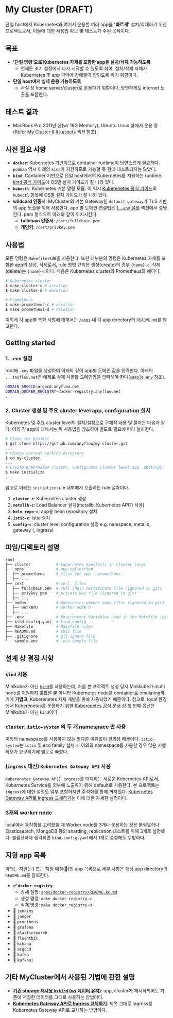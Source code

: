 # My Cluster (DRAFT)
단일 host에서 Kubernetes와 여기서 운용할 여러 app을 **'빠르게'** 설치/삭제하기 위한 프로젝트로서, 이들에 대한 사용법 확보 및 테스트가 주된 목적이다.

## 목표
- **'단일 명령'으로 Kubernetes 자체를 포함한 app을 설치/삭제 가능하도록**
    - 언제든 초기 설정에서 다시 시작할 수 있도록 하여, 설치/삭제 자체가 Kubernetes 및 app 파악에 장애물이 안되도록 하기 위함이다.
- **단일 host에서 실제 운용 가능하도록**
    - 사실 상 home server/cluster로 운용하기 위함이다. 당연하게도 internet 노출을 포함한다.

## 테스트 결과
- MacBook Pro 2011년 산(w/ 16G Memory), Ubuntu Linux 상에서 운용 중(Refer [My Cluster & its assets](https://www.anyflow.net) 섹션 참조).

## 사전 필요 사항
- **`docker`**: Kubernetes 기반이므로 container runtime이 당연스럽게 필요하다. `podman` 역시 아래의 `kind`가 지원하므로 가능할 듯 한데 테스트되지는 않았다.
- **`kind`**: Container 기반으로 단일 host에서의 Kubernetes를 지원하는 runtime. [kind 공식 가이드](https://kind.sigs.k8s.io/docs/user/quick-start/)에 OS별 설치 가이드가 잘 나와 있다.
- **`kubectl`**: Kubernetes 기본 명령 모듈. 이 역시 [Kuberenetes 공식 가이드](https://kubernetes.io/docs/tasks/tools/)의 `kubectl` 항목에 OS별 설치 가이드가 잘 나와 있다.
- **wildcard 인증서**: MyCluster의 기본 Gateway인 `default-gateway`가 TLS 기반의 app 노출을 위해 사용한다. app 별 도메인 연결법은 [1. `.env` 설정](#1-env-설정) 섹션에서 설명한다. pem 형식으로 아래와 같이 위치시킨다.
  - **fullchain 인증서**: `/cert/fullchain.pem`
  - **개인키**: `/cert/privkey.pem`

## 사용법
모든 명령은 `Makefile` rule을 사용한다. 또한 대부분의 명령은 Kubernetes 자체를 포함한 app의 생성, 삭제로서, rule 명명 규칙은 생성(create)의 경우 `{name}-c`, 삭제(delete)는 `{name}-d`이다. 다음은 Kubernetes cluster와 Prometheus의 예이다.

```sh
# Kubernetes cluster
$ make cluster-c # creation
$ make cluster-d # deletion

# Prometheus
$ make prometheus-c # creation
$ make prometheus-d # deletion
```

이외에 각 app별 특화 사항에 대해서는 [`/apps`](./apps) 내 각 app directory의 `README.md`를 참고한다.

## Getting started

### 1. `.env` 설정
root에 `.env` 파일을 생성하여 아래와 같이 app별 도메인 값을 입력한다. 아래의 `...anyflow.net`은 예제로 실제 사용할 도메인명을 입력해야 한다([`sample.env`](sample.env) 참조).

```sh
DOMAIN_ARGOCD=argocd.anyflow.net
DOMAIN_DOCKER_REGISTRY=docker-registry.anyflow.net
...
```

### 2. Cluster 생성 및 주요 cluster level app, configuration 설치
Kubernetes 및 주요 cluster level의 설치/설정으로 구체적 내용 및 절차는 다음과 같다. 이외 각 app에 대해서는 위 사용법을 참조하여 별도로 필요에 따라 설치한다.

```bash
# Clone the project
$ git clone https://github.com/anyflow/my-cluster.git
...
# Change current working directory
$ cd my-cluster
...
# Create Kubernetes cluster, configurate cluster level app, settings.
$ make initialize
...
```

참고로 아래는 `initialize` rule 내부에서 호출하는 rule 절차이다.

1. **`cluster-c`**: Kubernetes cluster 생성
2. **`metallb-c`**: Load Balancer 설치(metallb. Kubernetes API가 사용)
3. **`helm_repo-c`**: app용 helm repository 설치
4. **`istio-c`**: istio 설치
5. **`config-c`**: cluster level configuration 설정 e.g. namspace, metallb, gateway (, ingress)


## 파일/디렉토리 설명
```sh
root
├── cluster           # Kubernetes manifests in cluster level
├── apps              # app collection
│  ├── prometheus     # files for app - prometheus
│  ├── ...
├── cert              # cert. files
│  ├── fullchain.pem  # full chain certificate file (ignored in git)
│  ├── privkey.pem    # private key file (ignored in git)
│  ├── ...
├── nodes             # Kubernetes worker node files (ignored in git)
│  ├── worker0        # worker node 0
│  ├── ...
├── .env              # Environment Variables used in the Makefile (git ignored)
├── kind-config.yaml  # kind config
├── Makefile          # Makefile rules
├── README.md         # this file
├── .gitignore        # git ignore file
└── sample.env        # .env sample file
```

## 설계 상 결정 사항

### `kind` 사용
Minikube가 아닌 [`kind`](https://kind.sigs.k8s.io/)를 사용하는데, 처음 본 프로젝트 생성 당시 Minikube가 multi node를 지원하지 않았을 뿐 아니라 Kubernetes node를 container로 emulating하기에 **가볍고**, Kuberenetes 자체 개발을 위해 사용되었기 때문이다. 참고로, local 환경에서 Kuberenetes를 운용하기 위한 [Kuberenetes 공식 문서](https://kubernetes.io/docs/tasks/tools/) 상 첫 번째 옵션은 Minikube가 아닌 `kind`이다.

### `cluster`, `istio-system` 의 두 개 namespace 만 사용
이외의 namespace를 사용하지 않는 별다른 이유없이 편의성 때문이다. `istio-system`는 `istio` 및 eco family 설치 시 이외의 namespace를 사용할 경우 많은 시행 착오가 요구되기에 별도로 빠졌다.

### (`ingress` 대신) `Kubernetes Gateway API` 사용
`Kuberenetes Gateway API`는 `ingress`를 대체하는 새로운 Kubernetes API로서, Kubernetes Service를 외부에 노출하기 위해 default로 사용한다. 본 프로젝트는 `ingress`에 대한 설정도 일부 포함하지만 주석화를 통해 꺼져있다. [Kubernetes Gateway API로 Ingress 교체하기](https://www.anyflow.net/sw-engineer/replace-ingress-into-gatewayapi)는 이에 대한 자세한 설명이다.

### 3개의 worker node
local에서 동작함을 고려했을 때 Worker node를 3개나 운용하는 것은 불필요하나 Elasticsearch, MongoDB 등의 sharding, replication 테스트를 위해 3개로 설정했다. 불필요하다 생각되면 `kind-config.yaml`에서 1개로 설정해도 무방하다.

## 지원 app 목록
아래는 지원(✅) 또는 지원 예정(🚧)인 app 목록으로 세부 사항은 해당 app directory의 `README.md`를 참조한다.

- **✅ `docker-registry`**
  - 상세 설명: [`apps/docker-registry/README.ko.md`](./apps/docker-registry/README.md)
  - 생성 명령: `make docker_registry-c`
  - 삭제 명령: `make docker_registry-d`
- 🚧 `jenkins`
- 🚧 `jaeger`
- 🚧 `prmetheus`
- 🚧 `grafana`
- 🚧 `elasticsearch`
- 🚧 `fluentbit`
- 🚧 `kibana`
- 🚧 `argocd`
- 🚧 `kafka`
- 🚧 `kafkaui`

## 기타 MyCluster에서 사용된 기법에 관한 설명

- **[기존 storage 재사용 in `kind` (w/ 데이터 유지)](./cluster/reuse-storage.kr.md)**: app, cluster가 재시작되어도 기존에 저장한 데이터를 그대로 사용하는 방법이다.
- **[Kubernetes Gateway API로 Ingress 교체하기](https://www.anyflow.net/sw-engineer/replace-ingress-into-gatewayapi)**: 제목 그대로 ingress를 Kubernetes Gateway API로 교체하는 방법이다.